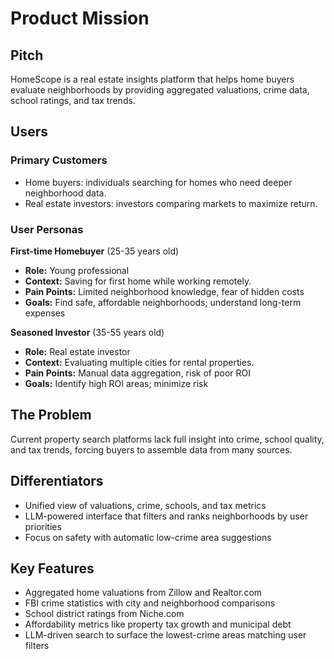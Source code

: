 # Product Mission

## Pitch
HomeScope is a real estate insights platform that helps home buyers evaluate neighborhoods by providing aggregated valuations, crime data, school ratings, and tax trends.

## Users

### Primary Customers
- Home buyers: individuals searching for homes who need deeper neighborhood data.
- Real estate investors: investors comparing markets to maximize return.

### User Personas

**First-time Homebuyer** (25-35 years old)
- **Role:** Young professional
- **Context:** Saving for first home while working remotely.
- **Pain Points:** Limited neighborhood knowledge, fear of hidden costs
- **Goals:** Find safe, affordable neighborhoods; understand long-term expenses

**Seasoned Investor** (35-55 years old)
- **Role:** Real estate investor
- **Context:** Evaluating multiple cities for rental properties.
- **Pain Points:** Manual data aggregation, risk of poor ROI
- **Goals:** Identify high ROI areas; minimize risk

## The Problem
Current property search platforms lack full insight into crime, school quality, and tax trends, forcing buyers to assemble data from many sources.

## Differentiators
- Unified view of valuations, crime, schools, and tax metrics
- LLM-powered interface that filters and ranks neighborhoods by user priorities
- Focus on safety with automatic low-crime area suggestions

## Key Features
- Aggregated home valuations from Zillow and Realtor.com
- FBI crime statistics with city and neighborhood comparisons
- School district ratings from Niche.com
- Affordability metrics like property tax growth and municipal debt
- LLM-driven search to surface the lowest-crime areas matching user filters
